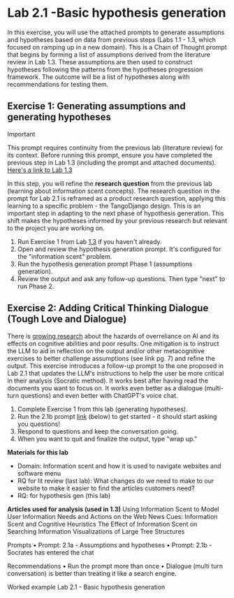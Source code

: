 # Lab 2.1 -Basic hypothesis generation 
In this exercise, you will use the attached prompts to generate assumptions and hypotheses based on data from previous steps (Labs 1.1 - 1.3, which focused on ramping up in a new domain). This is a Chain of Thought prompt that begins by forming a list of assumptions derived from the literature review in Lab 1.3. These assumptions are then used to construct hypotheses following the patterns from the hypotheses progression framework. The outcome will be a list of hypotheses along with recommendations for testing them.  



## Exercise 1: Generating assumptions and generating hypotheses 
> [!IMPORTANT]  
> This prompt requires continuity from the previous lab (literature review) for its context. Before running this prompt, ensure you have completed the previous step in Lab 1.3 (including the prompt and attached documents).  [Here's a link to Lab 1.3](../1.3_anno_lit_review/)

In this step, you will refine the **research question** from the previous lab (learning about information scent concepts). The research question in the prompt for Lab 2.1 is reframed as a product research question, applying this learning to a specific problem - the TangoDjango design. This is an important step in adapting to the next phase of hypothesis generation. This shift makes the hypotheses informed by your previous research but relevant to the project you are working on.  
1.  Run Exercise 1 from Lab [1.3]((../1.3_anno_lit_review/)) if you haven't already.
2.  Open and review the hypothesis generation prompt. It's configured for the "information scent" problem.
3.  Run the hypothesis generation prompt Phase 1 (assumptions generation).
4.  Review the output and ask any follow-up questions. Then type "next" to run Phase 2.   
  
## Exercise 2: Adding Critical Thinking Dialogue (Tough Love and Dialogue)
There is [growing research](https://www.microsoft.com/en-us/research/wp-content/uploads/2022/06/Aether-Overreliance-on-AI-Review-Final-6.21.22.pdf) about the hazards of overreliance on AI and its effects on cognitive abilities and poor results. One mitigation is to instruct the LLM to aid in reflection on the output and/or other metacognitive exercises to better challenge assumptions (see link pg. 7) and refine the output. This exercise introduces a follow-up prompt to the one proposed in Lab 2.1 that updates the LLM's instructions to help the user be more critical in their analysis (Socratic method). It works best after having read the documents you want to focus on. It works even better as a dialogue (multi-turn questions) and even better with ChatGPT's voice chat.
1.  Complete Exercise 1 from this lab (generating hypotheses).
2.  Run the 2.1b prompt [link](./Prompt_2.1a_AssumptionsAndhypotheses.txt) (below) to get started - it should start asking you questions!
3.  Respond to questions and keep the conversation going.
4.  When you want to quit and finalize the output, type "wrap up."

**Materials for this lab**  
- Domain:  Information scent and how it is used to navigate websites and software menu
- RQ for lit review (last lab):  What changes do we need to make to our website to make it easier to find the articles customers need?
- RQ: for hypothesis gen (this lab)    
	  
**Articles used for analysis (used in 1.3)**
Using Information Scent to Model User Information Needs and Actions on the Web
News Cues: Information Scent and Cognitive Heuristics
The Effect of Information Scent on Searching Information  Visualizations of Large Tree Structures 

Prompts
	• Prompt:  2.1a - Assumptions and hypotheses
	• Prompt:  2.1b - Socrates has entered the chat

Recommendations
	• Run the prompt more than once
	• Dialogue (multi turn conversation) is better than treating it like a search engine.

Worked example
Lab 2.1 - Basic hypothesis generation
